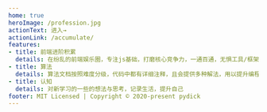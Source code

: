 ```yaml
---
home: true
heroImage: /profession.jpg
actionText: 进入→
actionLink: /accumulate/
features:
- title: 前端进阶积累
  details: 在纷乱的前端娱乐圈，专注js基础，打磨核心竞争力，一通百通，无惧工具/框架变迁。
- title: 算法
  details: 算法文档按照难度分级，代码中都有详细注释，且会提供多种解法，用以提升编程能力和逻辑能力比较有效的一种方式。
- title: 认知
  details: 对新学习的一些的想法与思考，记录生活，提升自己
footer: MIT Licensed | Copyright © 2020-present pydick
---
```

